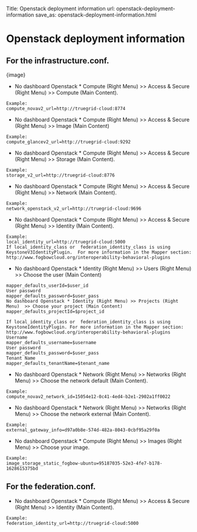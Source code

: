 Title: Openstack deployment information
url: openstack-deployment-information
save_as: openstack-deployment-information.html

Openstack deployment information
=====

For the infrastructure.conf.
------
{image}
* No dashboard Openstack * Compute (Right Menu) >> Access & Secure (Right Menu)  >> Compute (Main Content).
```
Example:
compute_novav2_url=http://truegrid-cloud:8774
```
* No dashboard Openstack * Compute (Right Menu) >> Access & Secure (Right Menu)  >> Image (Main Content)
```
Example:
compute_glancev2_url=http://truegrid-cloud:9292
```
* No dashboard Openstack * Compute (Right Menu) >> Access & Secure (Right Menu)  >> Storage (Main Content).
```
Example:
storage_v2_url=http://truegrid-cloud:8776
```
* No dashboard Openstack * Compute (Right Menu) >> Access & Secure (Right Menu)  >> Network (Main Content).
```
Example:
network_openstack_v2_url=http://truegrid-cloud:9696
```
* No dashboard Openstack * Compute (Right Menu) >> Access & Secure (Right Menu)  >> Identity (Main Content).
```
Example:
local_identity_url=http://truegrid-cloud:5000
If local_identity_class or  federation_identity_class is using KeystoneV3IdentityPlugin.  For more information in the Mapper section: http://www.fogbowcloud.org/interoperability-behavioral-plugins
```
* No dashboard Openstack * Identity (Right Menu) >> Users (Right Menu)  >> Choose the user (Main Content)
```
mapper_defaults_userId=$user_id
User password
mapper_defaults_password=$user_pass
No dashboard Openstack * Identity (Right Menu) >> Projects (Right Menu)  >> Choose your project (Main Content)
mapper_defaults_projectId=$project_id

If local_identity_class or  federation_identity_class is using KeystoneIdentityPlugin. For more information in the Mapper section: http://www.fogbowcloud.org/interoperability-behavioral-plugins
Username
mapper_defaults_username=$username
User password
mapper_defaults_password=$user_pass
Tenant Name
mapper_defaults_tenantName=$tenant_name
```
* No dashboard Openstack * Network (Right Menu) >> Networks (Right Menu) >> Choose the network default (Main Content).
```
Example:
compute_novav2_network_id=15054e12-0c41-4ed4-b2e1-2902a1ff0022
```
* No dashboard Openstack * Network (Right Menu) >> Networks (Right Menu) >> Choose the network external  (Main Content).
```
Example: 
external_gateway_info=d97a0b8e-574d-482a-8043-0cbf95a29f0a
```
* No dashboard Openstack * Compute (Right Menu) >> Images (Right Menu) >> Choose your image.
```
Example: 
image_storage_static_fogbow-ubuntu=95187035-52e3-4fe7-b178-1628615375bd
```

For the federation.conf.
------
* No dashboard Openstack * Compute (Right Menu) >> Access & Secure (Right Menu)  >> Identity (Main Content).
```
Example:
federation_identity_url=http://truegrid-cloud:5000
```
